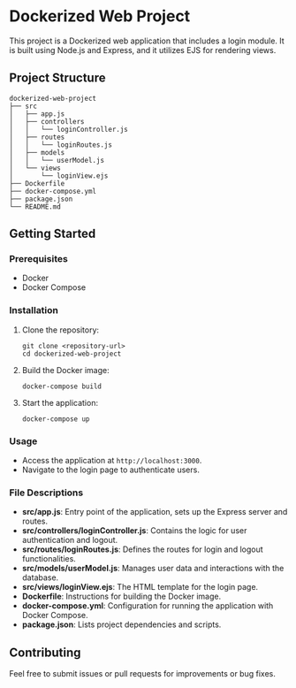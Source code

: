 # Dockerized Web Project

This project is a Dockerized web application that includes a login module. It is built using Node.js and Express, and it utilizes EJS for rendering views.

## Project Structure

```
dockerized-web-project
├── src
│   ├── app.js
│   ├── controllers
│   │   └── loginController.js
│   ├── routes
│   │   └── loginRoutes.js
│   ├── models
│   │   └── userModel.js
│   └── views
│       └── loginView.ejs
├── Dockerfile
├── docker-compose.yml
├── package.json
└── README.md
```

## Getting Started

### Prerequisites

- Docker
- Docker Compose

### Installation

1. Clone the repository:
   ```
   git clone <repository-url>
   cd dockerized-web-project
   ```

2. Build the Docker image:
   ```
   docker-compose build
   ```

3. Start the application:
   ```
   docker-compose up
   ```

### Usage

- Access the application at `http://localhost:3000`.
- Navigate to the login page to authenticate users.

### File Descriptions

- **src/app.js**: Entry point of the application, sets up the Express server and routes.
- **src/controllers/loginController.js**: Contains the logic for user authentication and logout.
- **src/routes/loginRoutes.js**: Defines the routes for login and logout functionalities.
- **src/models/userModel.js**: Manages user data and interactions with the database.
- **src/views/loginView.ejs**: The HTML template for the login page.
- **Dockerfile**: Instructions for building the Docker image.
- **docker-compose.yml**: Configuration for running the application with Docker Compose.
- **package.json**: Lists project dependencies and scripts.

## Contributing

Feel free to submit issues or pull requests for improvements or bug fixes.